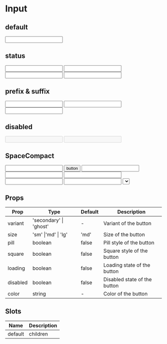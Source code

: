 <script setup>
import { Input,SpaceCompact ,Select,Button} from 'tailv'
</script>

# Input

## default

<div class="flex flex-wrap gap-2">
  <Input  class="w-full"/>
</div>

## status

<div class="flex flex-wrap gap-2"> 
  <Input class="w-full"/>
  <Input status="success" class="w-full"/>
  <Input status="warning" class="w-full"/>
  <Input status="danger" class="w-full"/>
</div>

## prefix & suffix

<div class="flex flex-wrap gap-2"> 
  <Input prefix="prefix" class="w-full"/>
  <Input suffix="suffix" class="w-full"/>
  <Input prefix="prefix" suffix="suffix" class="w-full"/>
</div>

## disabled

<div class="flex flex-wrap gap-2"> 
    <Input disabled class="w-full"/>
    <Input disabled prefix="prefix" class="w-full"/>
</div>

## SpaceCompact

<div class="flex flex-wrap gap-2"> 
    <SpaceCompact class="w-full">
      <Input  />
      <Button >button</Button>
    </SpaceCompact>
  <SpaceCompact class="w-full">
      <Input  />
      <Input  />
      <Input  />
      <Input  />
    </SpaceCompact>
  <SpaceCompact class="w-full ">
      <Input  />
      <Select class="w-20 bg-gray-50" :options="[
  { value: 1, label: 'Wade Cooper' }, 
  { value: 2, label: 'Arlene Mccoy' },
  { value: 3, label: 'Devon Webb' },
  { value: 4, label: 'Tom Cook' },
  { value: 5, label: 'Tanya Fox' },
  { value: 6, label: 'Hellen Schmvaluet' },
  { value: 7, label: 'Caroline Schultz' },
  { value: 8, label: 'Mason Heaney' },
  { value: 9, label: 'Claudie Smitham' },
  { value: 10, label: 'Emil Schaefer' },
]"/>
    </SpaceCompact>
</div>

## Props

| Prop     | Type                   | Default | Description                  |
| -------- | ---------------------- | ------- | ---------------------------- |
| variant  | 'secondary' \| 'ghost' | -       | Variant of the button        |
| size     | 'sm' \|'md' \| 'lg'    | 'md'    | Size of the button           |
| pill     | boolean                | false   | Pill style of the button     |
| square   | boolean                | false   | Square style of the button   |
| loading  | boolean                | false   | Loading state of the button  |
| disabled | boolean                | false   | Disabled state of the button |
| color    | string                 | -       | Color of the button          |

## Slots

| Name    | Description |
| ------- | ----------- |
| default | children    |
